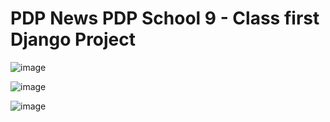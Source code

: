 # PDP News PDP School 9 - Class first Django Project


![image](https://github.com/themusharraf/PDP-NEWS/assets/122869450/561bf29f-789a-4234-9aa3-145a4cef8b3f)

  
![image](https://github.com/themusharraf/PDP-NEWS/assets/122869450/32f4d472-9cbc-48c1-8f6b-3ec459ba062a)


![image](https://github.com/themusharraf/PDP-NEWS/assets/122869450/8cb5e935-96bb-4dcd-86d2-91a7c8f7fa65)
